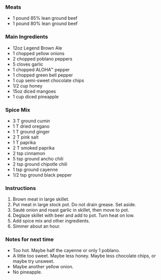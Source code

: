 ### Meats
- 1 pound 85% lean ground beef
- 1 pound 80% lean ground beef

### Main Ingredients
- 12oz Legend Brown Ale
- 1 chopped yellow onions
- 2 chopped poblano peppers
- 5 cloves garlic
- 1 chopped ALOHA™ pepper
- 1 chopped green bell pepper
- 1 cup semi-sweet chocolate chips
- 1/2 cup honey
- 15oz diced mangoes
- 1 cup diced pineapple

### Spice Mix
- 3 T ground cumin
- 1 T dried oregano
- 1 T ground ginger
- 2 T pink salt
- 1 T paprika
- 2 T smoked paprika
- 2 tsp cinnamon
- 5 tsp ground ancho chili
- 2 tsp ground chipotle chili
- 1 tsp ground cayenne
- 1/2 tsp ground black pepper

### Instructions
1. Brown meat in large skillet.
2. Put meat in large stock pot. Do not drain grease. Set aside.
3. Sauté onion and roast garlic in skillet, then move to pot.
4. Deglaze skillet with beer and add to pot. Turn heat on low.
5. Add spice mix and other ingredients.
6. Simmer about an hour.

### Notes for next time
- Too hot. Maybe half the cayenne or only 1 poblano.
- A little too sweet. Maybe less honey. Maybe less chocolate chips, or maybe try unsweet.
- Maybe another yellow onion.
- No pineapple.